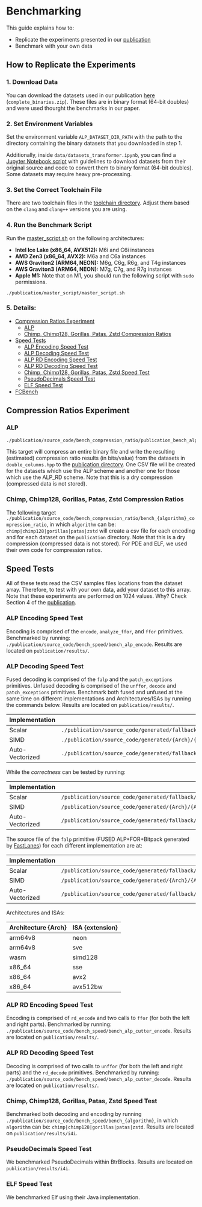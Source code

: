 # Benchmarking

This guide explains how to:
- Replicate the experiments presented in our [publication](https://dl.acm.org/doi/pdf/10.1145/3626717)
- Benchmark with your own data

## How to Replicate the Experiments

### 1. Download Data

You can download the datasets used in our publication [here](https://drive.google.com/drive/folders/167faTwZJjqJMKM9Yc6E7KF5LUbsitxJS?usp=sharing) (`complete_binaries.zip`). These files are in binary format (64-bit doubles) and were used thourght the benchmarks in our paper.

### 2. Set Environment Variables

Set the environment variable `ALP_DATASET_DIR_PATH` with the path to the directory containing the binary datasets that you downloaded in step 1.

Additionally, inside `data/datasets_transformer.ipynb`, you can find a [Jupyter Notebook script](/data/datasets_transformer.ipynb) with guidelines to download datasets from their original source and code to convert them to binary format (64-bit doubles). Some datasets may require heavy pre-processing.

### 3. Set the Correct Toolchain File

There are two toolchain files in the [toolchain directory](toolchain). Adjust them based on the `clang` and `clang++` versions you are using.

### 4. Run the Benchmark Script

Run the [master_script.sh](publication/script/master_script.sh) on the following architectures:

- **Intel Ice Lake (x86_64, AVX512):** M6i and C6i instances
- **AMD Zen3 (x86_64, AVX2):** M6a and C6a instances
- **AWS Graviton2 (ARM64, NEON):** M6g, C6g, R6g, and T4g instances
- **AWS Graviton3 (ARM64, NEON):** M7g, C7g, and R7g instances
- **Apple M1:** Note that on M1, you should run the following script with `sudo` permissions.


```shell
./publication/master_script/master_script.sh
```

### 5. Details:

- [Compression Ratios Experiment](#compression-ratios-experiment)
  - [ALP](#alp)
  - [Chimp, Chimp128, Gorillas, Patas, Zstd Compression Ratios](#chimp-chimp128-gorillas-patas-zstd-compression-ratios)
- [Speed Tests](#speed-tests)
  - [ALP Encoding Speed Test](#alp-encoding-speed-test)
  - [ALP Decoding Speed Test](#alp-decoding-speed-test)
  - [ALP RD Encoding Speed Test](#alp-rd-encoding-speed-test)
  - [ALP RD Decoding Speed Test](#alp-rd-decoding-speed-test)
  - [Chimp, Chimp128, Gorillas, Patas, Zstd Speed Test](#chimp-chimp128-gorillas-patas-zstd-speed-test)
  - [PseudoDecimals Speed Test](#pseudodecimals-speed-test)
  - [ELF Speed Test](#elf-speed-test)
- [FCBench](#fcbench)

## Compression Ratios Experiment

### ALP


```sh
./publication/source_code/bench_compression_ratio/publication_bench_alp_compression_ratio
```

This target will compress an entire binary file and write the
resulting (estimated) compression ratio results (in bits/value)
from the datasets in `double_columns.hpp` to the [publication directory](publication/results).
One CSV file will be created for the datasets which use the ALP scheme
and another one for those which use the ALP_RD scheme. Note that this
is a dry compression (compressed data is not stored).

### Chimp, Chimp128, Gorillas, Patas, Zstd Compression Ratios

The following target
`./publication/source_code/bench_compression_ratio/bench_{algorithm}_compression_ratio`, in which `algorithm` can be:
`chimp|chimp128|gorillas|patas|zstd` will create a csv file for each encoding and for each dataset on the
`publication` directory. Note that this is a dry compression (compressed data is not stored). For PDE and ELF, we used
their own code for compression ratios.

## Speed Tests

All of these tests read the CSV samples files locations from the dataset array. Therefore, to test with your own data,
add your dataset to this array. Note that these experiments are performed on 1024 values. Why? Check Section 4 of
the [publication](https://dl.acm.org/doi/pdf/10.1145/3626717).

### ALP Encoding Speed Test

Encoding is comprised of the `encode`, `analyze_ffor`, and `ffor` primitives. Benchmarked by running:
`./publication/source_code/bench_speed/bench_alp_encode`. Results are located on `publication/results/`.

### ALP Decoding Speed Test

Fused decoding is comprised of the `falp` and the `patch_exceptions` primitives. Unfused decoding is comprised of the
`unffor`, `decode` and `patch_exceptions` primitives. Benchmark both fused and unfused at the same time on different
implementations and Architectures/ISAs by running the commands below. Results are located on `publication/results/`.

| Implementation  | Command                                                                                                |
|-----------------|--------------------------------------------------------------------------------------------------------|
| Scalar          | `./publication/source_code/generated/fallback/scalar_nav_uf1/fallback_scalar_nav_1024_uf1_falp_bench`                          |
| SIMD            | `./publication/source_code/generated/{Arch}/{Arch}_{extension}_intrinsic_uf1/{Arch}_{extension}_intrinsic_1024_uf1_falp_bench` |
| Auto-Vectorized | `./publication/source_code/generated/fallback/scalar_aav_uf1/fallback_scalar_aav_1024_uf1_falp_bench`                          |

While the *correctness* can be tested by running:

| Implementation  | Command                                                                                               |
|-----------------|-------------------------------------------------------------------------------------------------------|
| Scalar          | `/publication/source_code/generated/fallback/scalar_nav_uf1/fallback_scalar_nav_1024_uf1_falp_test`                          |
| SIMD            | `/publication/source_code/generated/{Arch}/{Arch}_{extension}_intrinsic_uf1/{Arch}_{extension}_intrinsic_1024_uf1_falp_test` |
| Auto-Vectorized | `/publication/source_code/generated/fallback/scalar_aav_uf1/fallback_scalar_aav_1024_uf1_falp_test`                          |

The source file of the `falp` primitive (FUSED ALP+FOR+Bitpack generated
by [FastLanes](https://github.com/cwida/FastLanes)) for each different implementation are at:

| Implementation  | Source File                                                                                            |
|-----------------|--------------------------------------------------------------------------------------------------------|
| Scalar          | `/publication/source_code/generated/fallback/scalar_nav_uf1/fallback_scalar_nav_1024_uf1_falp_src.cpp`                          |
| SIMD            | `/publication/source_code/generated/{Arch}/{Arch}_{extension}_intrinsic_uf1/{Arch}_{extension}_intrinsic_1024_uf1_falp_src.cpp` |
| Auto-Vectorized | `/publication/source_code/generated/fallback/scalar_aav_uf1/fallback_scalar_aav_1024_uf1_falp_src.cpp`                          |

Architectures and ISAs:

| Architecture {Arch} | ISA {extension} |
|---------------------|-----------------|
| arm64v8             | neon            |
| arm64v8             | sve             |
| wasm                | simd128         |
| x86_64              | sse             |
| x86_64              | avx2            |
| x86_64              | avx512bw        |

### ALP RD Encoding Speed Test

Encoding is comprised of `rd_encode` and two calls to `ffor` (for both the left and right parts). Benchmarked by
running: `./publication/source_code/bench_speed/bench_alp_cutter_encode`. Results are located on `publication/results/`.

### ALP RD Decoding Speed Test

Decoding is comprised of two calls to `unffor` (for both the left and right parts) and the `rd_decode` primitives.
Benchmarked by running: `./publication/source_code/bench_speed/bench_alp_cutter_decode`. Results are located on
`publication/results/`.

### Chimp, Chimp128, Gorillas, Patas, Zstd Speed Test

Benchmarked both decoding and encoding by running `./publication/source_code/bench_speed/bench_{algorithm}`, in which
`algorithm` can
be: `chimp|chimp128|gorillas|patas|zstd`. Results are located on `publication/results/i4i`.

### PseudoDecimals Speed Test

We benchmarked PseudoDecimals within BtrBlocks. Results are located on `publication/results/i4i`.

### ELF Speed Test

We benchmarked Elf using their Java implementation.
